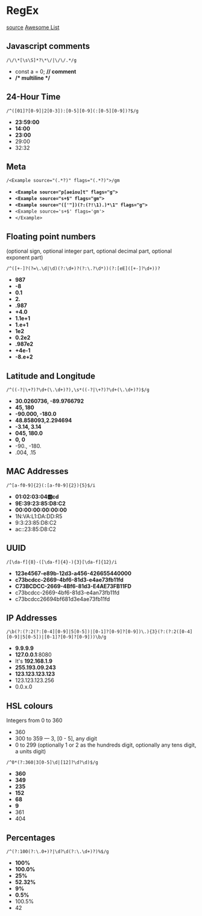 # RegEx
[source](https://refrf.shreyasminocha.me/)
[Awesome List](https://github.com/aloisdg/awesome-regex)

## Javascript comments
```
/\/\*[\s\S]*?\*\/|\/\/.*/g
```
- const a = 0; **// comment**
- **/\* multiline \*/**

## 24-Hour Time
```
/^([01]?[0-9]|2[0-3]):[0-5][0-9](:[0-5][0-9])?$/g
```
- **23:59:00**
- **14:00**
- **23:00**
- 29:00
- 32:32

## Meta

```
/<Example source="(.*?)" flags="(.*?)">/gm
```
- **`<Example source="p[aeiou]t" flags="g">`**
- **`<Example source="s+$" flags="gm">`**
- **`<Example source="(['"])(?:(?!\1).)*\1" flags="g">`**
- `<Example source='s+$' flags='gm'>`
- `</Example>`

## Floating point numbers
(optional sign, optional integer part, optional decimal part, optional exponent part)
```
/^([+-]?(?=\.\d|\d)(?:\d+)?(?:\.?\d*))(?:[eE]([+-]?\d+))?
```
- **987**
- **-8**
- **0.1**
- **2.**
- **.987**
- **+4.0**
- **1.1e+1**
- **1.e+1**
- **1e2**
- **0.2e2**
- **.987e2**
- **+4e-1**
- **-8.e+2**

## Latitude and Longitude

```
/^((-?|\+?)?\d+(\.\d+)?),\s*((-?|\+?)?\d+(\.\d+)?)$/g
```
- **30.0260736, -89.9766792**
- **45, 180**
- **-90.000, -180.0**
- **48.858093,2.294694**
- **-3.14, 3.14**
- **045, 180.0**
- **0,    0**
- -90., -180.
- .004, .15

## MAC Addresses
```
/^[a-f0-9]{2}(:[a-f0-9]{2}){5}$/i
```
- **01:02:03:04:ab:cd**
- **9E:39:23:85:D8:C2**
- **00:00:00:00:00:00**
- 1N:VA:L1:DA:DD:R5
- 9:3:23:85:D8:C2
- ac::23:85:D8:C2

## UUID
```
/[\da-f]{8}-([\da-f]{4}-){3}[\da-f]{12}/i
```
- **123e4567-e89b-12d3-a456-426655440000**
- **c73bcdcc-2669-4bf6-81d3-e4ae73fb11fd**
- **C73BCDCC-2669-4Bf6-81d3-E4AE73FB11FD**
- c73bcdcc-2669-4bf6-81d3-e4an73fb11fd
- c73bcdcc26694bf681d3e4ae73fb11fd

## IP Addresses
```
/\b(?:(?:2(?:[0-4][0-9]|5[0-5])|[0-1]?[0-9]?[0-9])\.){3}(?:(?:2([0-4][0-9]|5[0-5])|[0-1]?[0-9]?[0-9]))\b/g
```
- **9.9.9.9**
- **127.0.0.1**:8080
- It's **192.168.1.9**
- **255.193.09.243**
- **123.123.123.123**
- 123.123.123.256
- 0.0.x.0

## HSL colours
Integers from 0 to 360
- 360
- 300 to 359 — 3, [0 - 5], any digit
- 0 to 299 (optionally 1 or 2 as the hundreds digit, optionally any tens digit, a units digit)
```
/^0*(?:360|3[0-5]\d|[12]?\d?\d)$/g
```
- **360**
- **349**
- **235**
- **152**
- **68**
- **9**
- 361
- 404

## Percentages
```
/^(?:100(?:\.0+)?|\d?\d(?:\.\d+)?)%$/g
```
- **100%**
- **100.0%**
- **25%**
- **52.32%**
- **9%**
- **0.5%**
- 100.5%
- 42